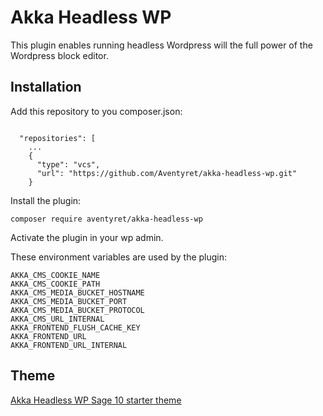 # Akka Headless WP

This plugin enables running headless Wordpress will the full power
of the Wordpress block editor.

## Installation

Add this repository to you composer.json:

```

  "repositories": [
    ...
    {
      "type": "vcs",
      "url": "https://github.com/Aventyret/akka-headless-wp.git"
    }
```

Install the plugin:

```
composer require aventyret/akka-headless-wp
```

Activate the plugin in your wp admin.

These environment variables are used by the plugin:

```
AKKA_CMS_COOKIE_NAME
AKKA_CMS_COOKIE_PATH
AKKA_CMS_MEDIA_BUCKET_HOSTNAME
AKKA_CMS_MEDIA_BUCKET_PORT
AKKA_CMS_MEDIA_BUCKET_PROTOCOL
AKKA_CMS_URL_INTERNAL
AKKA_FRONTEND_FLUSH_CACHE_KEY
AKKA_FRONTEND_URL
AKKA_FRONTEND_URL_INTERNAL
```


## Theme

[Akka Headless WP Sage 10 starter theme](https://github.com/Aventyret/akka-headless-wp/tree/main/starter-theme)
